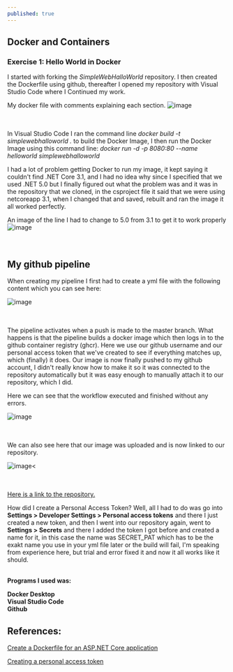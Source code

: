 ```yaml
---
published: true
---
```

## Docker and Containers

### Exercise 1: Hello World in Docker


I started with forking the _SimpleWebHalloWorld_ repository. I then created the Dockerfile using github, thereafter I opened my repository with Visual Studio Code where I Continued my work.

My docker file with comments explaining each section.
![image](https://user-images.githubusercontent.com/70013388/133518834-2120f18e-bc53-441b-9fa2-d6e08560c02e.png)<br/><br/><br/>


In Visual Studio Code I ran the command line _docker build -t simplewebhalloworld ._ to build the Docker Image, I then run the Docker Image using this command line: _docker run -d -p 8080:80  --name helloworld simplewebhalloworld_

I had a lot of problem getting Docker to run my image, it kept saying it couldn't find .NET Core 3.1, and I had no idea why since I specified that we used .NET 5.0 but I finally figured out what the problem was and it was in the repository that we cloned, in the csproject file it said that we were using netcoreapp 3.1, when I changed that and saved, rebuilt and ran the image it all worked perfectly.

An image of the line I had to change to 5.0 from 3.1 to get it to work properly
![image](https://user-images.githubusercontent.com/70013388/133517861-833a0f59-300c-4eb4-9cfd-9ba04456f5fc.png)<br/><br/><br/>


## My github pipeline

When creating my pipeline I first had to create a yml file with the following content which you can see here:

![image](https://user-images.githubusercontent.com/70013388/133529664-94c37685-36d4-47a9-9ddc-2d1c3e426c61.png)<br/><br/><br/>

The pipeline activates when a push is made to the master branch. What happens is that the pipeline builds a docker image which then logs in to the github container registry (ghcr). Here we use our github username and our personal access token that we've created to see if everything matches up, which (finally) it does.
Our image is now finally pushed to my github account, I didn't really know how to make it so it was connected to the repository automatically but it was easy enough to manually attach it to our repository, which I did.

Here we can see that the workflow executed and finished without any errors.

![image](https://user-images.githubusercontent.com/70013388/133531062-b2bf88c7-7982-4e06-a39c-b2d5cba55cab.png)<br/><br/><br/>


We can also see here that our image was uploaded and is now linked to our repository.

![image](https://user-images.githubusercontent.com/70013388/133531186-fd46faaa-1ede-4617-8460-0b50fd1b0ace.png)<<br/><br/><br/>

[Here is a link to the repository.](https://github.com/Robin-Ferm/SimpleWebHalloWorld)

How did I create a Personal Access Token?
Well, all I had to do was go into **Settings > Developer Settings > Personal access tokens** and there I just created a new token, and then I went into our repository again, went to **Settings > Secrets** and there I added the token I got before and created a name for it, in this case the name was SECRET_PAT which has to be the exakt name you use in your yml file later or the build will fail, I'm speaking from experience here, but trial and error fixed it and now it all works like it should.<br/><br/>


**Programs I used was:**

**Docker Desktop**  
**Visual Studio Code**  
**Github**  <br/>

## References:

[Create a Dockerfile for an ASP.NET Core application](https://docs.docker.com/samples/dotnetcore/)

[Creating a personal access token](https://docs.github.com/en/github/authenticating-to-github/keeping-your-account-and-data-secure/creating-a-personal-access-token)
